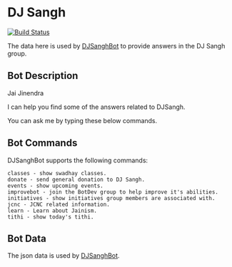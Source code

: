 # DJ Sangh

[![Build Status](https://travis-ci.org/abhijithda/djsangh.svg?branch=master)](https://travis-ci.org/abhijithda/djsangh)

The data here is used by [DJSanghBot](http://t.me/DJSanghBot) to provide answers in the DJ Sangh group.

## Bot Description

Jai Jinendra

I can help you find some of the answers related to DJSangh.

You can ask me by typing these below commands.

## Bot Commands

DJSanghBot supports the following commands:

```commands
classes - show swadhay classes.
donate - send general donation to DJ Sangh.
events - show upcoming events.
improvebot - join the BotDev group to help improve it's abilities.
initiatives - show initiatives group members are associated with.
jcnc - JCNC related information.
learn - Learn about Jainism.
tithi - show today's tithi.
```

## Bot Data

The json data is used by [DJSanghBot](http://t.me/DJSanghBot).
